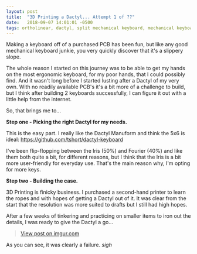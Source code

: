 ```yaml
---
layout: post
title:  "3D Printing a Dactyl... Attempt 1 of ??"
date:   2018-09-07 14:01:01 -0500
tags: ortholinear, dactyl, split mechanical keyboard, mechanical keyboard, 3d printing
---
```


Making a keyboard off of a purchased PCB has been fun, but like any good mechanical keyboard junkie, you very quickly discover that it's a slippery slope.

The whole reason I started on this journey was to be able to get my hands on the most ergonomic keyboard, for my poor hands, that I could possibly find. And it wasn't long before I started lusting after a Dactyl of my very own. With no readily available PCB's it's a bit more of a challenge to build, but I think after building 2 keyboards successfully, I can figure it out with a little help from the internet.

So, that brings me to...

<b>Step one - Picking the right Dactyl for my needs.</b>

This is the easy part. I really like the Dactyl Manuform and think the 5x6 is ideal: https://github.com/tshort/dactyl-keyboard

I've been flip-flopping between the Iris (50%) and Fourier (40%) and like them both quite a bit, for different reasons, but I think that the Iris is a bit more user-friendly for everyday use. That's the main reason why, I'm opting for more keys.

<b>Step two - Building the case. </b>

3D Printing is finicky business. I purchased a second-hand printer to learn the ropes and with hopes of getting a Dactyl out of it. It was clear from the start that the resolution was more suited to drafts but I still had high hopes. 

After a few weeks of tinkering and practicing on smaller items to iron out the details, I was ready to give the Dactyl a go... 

<blockquote class="imgur-embed-pub" lang="en" data-id="GMI8ns0"><a href="//imgur.com/GMI8ns0">View post on imgur.com</a></blockquote><script async src="//s.imgur.com/min/embed.js" charset="utf-8"></script>

As you can see, it was clearly a failure. *sigh*